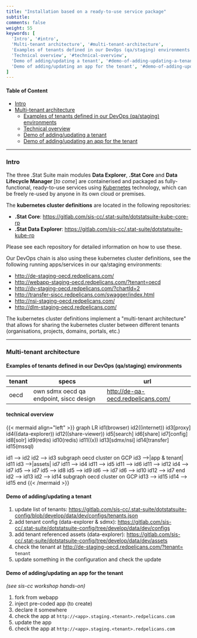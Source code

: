 ```yaml
---
title: "Installation based on a ready-to-use service package"
subtitle: 
comments: false
weight: 55
keywords: [
  'Intro', '#intro',
  'Multi-tenant architecture', '#multi-tenant-architecture',
  'Examples of tenants defined in our DevOps (qa/staging) environments', '#examples-of-tenants-defined-in-our-devops-qa-staging-environments',
  'Technical overview', '#technical-overview',
  'Demo of adding/updating a tenant', '#demo-of-adding-updating-a-tenant',
  'Demo of adding/updating an app for the tenant', '#demo-of-adding-updating-an-app-for-the-tenant',
]
---
```


#### Table of Content
- [Intro](#intro)
- [Multi-tenant architecture](#multi-tenant-architecture)
  - [Examples of tenants defined in our DevOps (qa/staging) environments](#examples-of-tenants-defined-in-our-devops-qa-staging-environments)
  - [Technical overview](#technical-overview)
  - [Demo of adding/updating a tenant](#demo-of-adding-updating-a-tenant)
  - [Demo of adding/updating an app for the tenant](#demo-of-adding-updating-an-app-for-the-tenant)

---

### Intro

The three .Stat Suite main modules **Data Explorer**, **.Stat Core** and **Data Lifecycle Manager** [*to come*] are containerised and packaged as fully-functional, ready-to-use services using [Kubernetes](https://kubernetes.io/docs/home/) technology, which can be freely re-used by anyone in its own cloud or premises.

The **kubernetes cluster definitions** are located in the following repositories:

- **.Stat Core**: https://gitlab.com/sis-cc/.stat-suite/dotstatsuite-kube-core-rp
- **.Stat Data Explorer**:  https://gitlab.com/sis-cc/.stat-suite/dotstatsuite-kube-rp

Please see each repository for detailed information on how to use these.

Our DevOps chain is also using these kubernetes cluster definitions, see the following running apps/services in our qa/staging environments:

* http://de-staging-oecd.redpelicans.com/
* http://webapp-staging-oecd.redpelicans.com/?tenant=oecd
* http://dv-staging-oecd.redpelicans.com/?chartId=2
* http://transfer-siscc.redpelicans.com/swagger/index.html
* http://nsi-staging-oecd.redpelicans.com/
* http://dlm-staging-oecd.redpelicans.com/


The kubernetes cluster definitions implement a "multi-tenant architecture" that allows for sharing the kubernetes cluster between different tenants (organisations, projects, domains, portals, etc.)

---

### Multi-tenant architecture

#### Examples of tenants defined in our DevOps (qa/staging) environments

|tenant|specs|url|
|---|---|---|
|oecd|own sdmx oecd qa endpoint, siscc design|http://de-qa-oecd.redpelicans.com/|


#### technical overview

{{< mermaid align="left" >}}
graph LR
id1(browser)
id2((internet))
id3[proxy]
id4((data-explorer))
id12((share-viewer))
id5[search]
id6[share]
id7[config]
id8[solr]
id9(redis)
id10(redis)
id11((x))
id13[sdmx/nsi]
id14[transfer]
id15(mssql)

id1 --> id2
id2 --> id3
subgraph oecd cluster on GCP
id3 -->|app & tenant| id11
id3 -->|assets| id7
id11 --> id4
id11 --> id5
id11 --> id6
id11 --> id12
id4 --> id7
id5 --> id7
id5 --> id8
id5 --> id9
id6 --> id7
id6 --> id10
id12 --> id7
end
id2 --> id13
id2 --> id14
subgraph oecd cluster on GCP
id13 --> id15
id14 --> id15
end
{{< /mermaid >}}

#### Demo of adding/updating a tenant

1. update list of tenants: https://gitlab.com/sis-cc/.stat-suite/dotstatsuite-config/blob/develop/data/dev/configs/tenants.json
1. add tenant config (data-explorer & sdmx): https://gitlab.com/sis-cc/.stat-suite/dotstatsuite-config/tree/develop/data/dev/configs
1. add tenant referenced assets (data-explorer): https://gitlab.com/sis-cc/.stat-suite/dotstatsuite-config/tree/develop/data/dev/assets
1. check the tenant at http://de-staging-oecd.redpelicans.com/?tenant= `tenant`
1. update something in the configuration and check the update

#### Demo of adding/updating an app for the tenant
*(see sis-cc workshop hands-on)*

1. fork from webapp
1. inject pre-coded app (to create)
1. declare it somewhere
1. check the app at `http://<app>.staging.<tenant>.redpelicans.com`
1. update the app
1. check the app at `http://<app>.staging.<tenant>.redpelicans.com`

